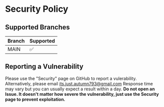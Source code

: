 # Security Policy

## Supported Branches

| Branch  | Supported          |
| ------- | ------------------ |
| MAIN    | :white_check_mark: |

## Reporting a Vulnerability

Please use the "Security" page on GitHub to report a vulerability. Alternatively, please email [its.just.autumn793@gmail.com](mailto:its.just.autumn793@gmail.com)
Response time may vary but you can usually expect a result within a day.
**Do not open an Issue. It doesn't matter how severe the vulnerability, just use the Security page to prevent exploitation.**
